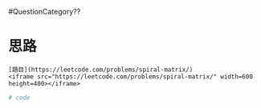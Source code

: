 #QuestionCategory??

# 思路

```ad-note
[題目](https://leetcode.com/problems/spiral-matrix/)
<iframe src="https://leetcode.com/problems/spiral-matrix/" width=600 height=400></iframe>
```

```ruby
# code
```